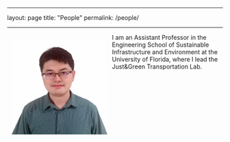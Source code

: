 
---
layout: page
title: "People"
permalink: /people/

---



<img align="left" width="225" height="225" src="https://github.com/jacobyan0/jacobyan0.github.io/raw/master/images/Headshot_Yan.jpg" style="vertical-align:middle;margin:10px 10px"> I am an Assistant Professor in the Engineering School of Sustainable Infrastructure and Environment at the University of Florida, where I lead the Just&Green Transportation Lab. 

